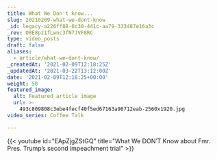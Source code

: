 ```yaml
---
title: What We Don't know...
slug: 20210209-what-we-dont-know
_id: legacy-a226ff88-6c30-441c-aa79-333487e16a3c
_rev: O8E8pz1fLwnc3fN7JVF8RC
type: video_posts
draft: false
aliases:
  - article/what-we-dont-know/
_createdAt: '2021-02-09T12:18:25Z'
_updatedAt: '2021-03-22T13:12:00Z'
date: '2021-02-09T12:18:25+00:00'
weight: 50
featured_image:
  alt: Featured article image
  url: >-
    493c809808c3ebe4fecf40f5ed67163a90712eab-2560x1920.jpg
video_series: Coffee Talk

---
```

{{< youtube id="EApZjgZStGQ" title="What We DON’T Know about Fmr. Pres. Trump’s second impeachment trial" >}}